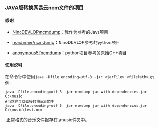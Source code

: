 ### JAVA版转换网易云ncm文件的项目

#### 感谢

- [NinoDEVLOP/ncmdump](https://github.com/NinoDEVLOP/ncmdump)：我作为参考的Java项目

- [nondanee/ncmdump](https://github.com/nondanee/ncmdump)：NinoDEVLOP参考的python项目

- [anonymous5l/ncmdump](https://github.com/anonymous5l/ncmdump)：python项目参考的原始C++项目

#### 使用说明

​    在命令行中使用```java -Dfile.encoding=utf-8 -jar <jarFile> <filePath>```,示例:

```
java -Dfile.encoding=utf-8 -jar ncmdump-jar-with-dependencies.jar C:\music
#当然也可以直接转换ncm文件
java -Dfile.encoding=utf-8 -jar ncmdump-jar-with-dependencies.jar C:\music\test.ncm

```

​    正常格式的音乐文件报存在./music件夹中。
